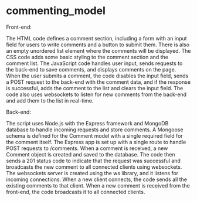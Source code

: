 # commenting_model

Front-end:

The HTML code defines a comment section, including a form with an input field for users to write comments and a button to submit them. There is also an empty unordered list element where the comments will be displayed.
The CSS code adds some basic styling to the comment section and the comment list.
The JavaScript code handles user input, sends requests to the back-end to save comments, and displays comments on the page. When the user submits a comment, the code disables the input field, sends a POST request to the back-end with the comment data, and if the response is successful, adds the comment to the list and clears the input field. The code also uses websockets to listen for new comments from the back-end and add them to the list in real-time.

Back-end:

The script uses Node.js with the Express framework and MongoDB database to handle incoming requests and store comments.
A Mongoose schema is defined for the Comment model with a single required field for the comment itself.
The Express app is set up with a single route to handle POST requests to /comments. When a comment is received, a new Comment object is created and saved to the database. The code then sends a 201 status code to indicate that the request was successful and broadcasts the new comment to all connected clients using websockets.
The websockets server is created using the ws library, and it listens for incoming connections. When a new client connects, the code sends all the existing comments to that client. When a new comment is received from the front-end, the code broadcasts it to all connected clients.
